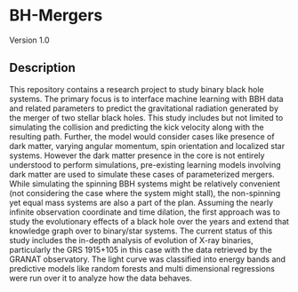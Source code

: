 # BH-Mergers
Version 1.0
## Description
This repository contains a research project to study binary black hole systems. The primary focus is to interface machine learning with BBH data and related parameters to predict the gravitational radiation generated by the merger of two stellar black holes. This study includes but not limited to simulating the collision and predicting the kick velocity along with the resulting path. Further, the model would consider cases like presence of dark matter, varying angular momentum, spin orientation and localized star systems. However the
dark matter presence in the core is not entirely understood to perform simulations, pre-existing learning models involving dark matter are used to simulate these cases of parameterized mergers. While simulating the spinning BBH systems might be relatively convenient (not considering the case where the system might stall), the non-spinning yet equal mass systems are also a part of the plan. Assuming the nearly infinite observation coordinate and time dilation, the first approach was to study the evolutionary effects of a black hole over the years and extend that knowledge graph over to binary/star systems. The current status of this study includes the in-depth analysis of evolution of X-ray binaries, particularly the GRS 1915+105 in this case with the data retrieved by the GRANAT observatory. The light curve was classified into energy bands and predictive models like random forests and multi dimensional regressions were run over it to analyze how the data behaves.
